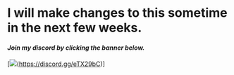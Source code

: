 # I will make changes to this sometime in the next few weeks.
#### *Join my discord by clicking the banner below.*

[<img src="https://discordapp.com/api/guilds/333211307635507201/widget.png?style=shield">(https://discord.gg/eTX29bC)]
